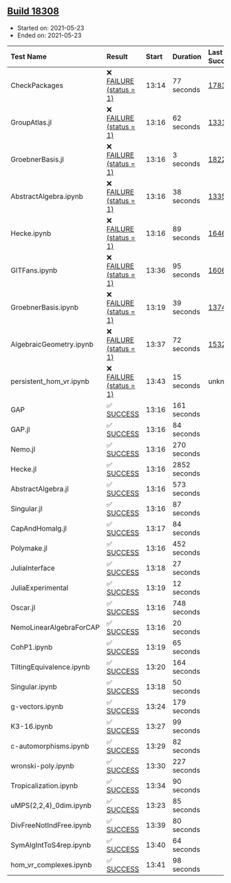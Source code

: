 ## [Build 18308](https://oscarci.mathematik.uni-kl.de/job/oscar/18308/)

* Started on: 2021-05-23
* Ended on: 2021-05-23

| Test Name    | Result | Start | Duration | Last Success | First Failure |
|:-------------|:-------|:------|:---------|:-------------|:--------------|
| CheckPackages | ❌ [FAILURE (status = 1)](https://oscarci.mathematik.uni-kl.de/job/oscar/18308/artifact/logs/build-18308/CheckPackages.log) | 13:14 | 77 seconds | [17832](https://oscarci.mathematik.uni-kl.de/job/oscar/17832/) | [17833](https://oscarci.mathematik.uni-kl.de/job/oscar/17833/) |
| GroupAtlas.jl | ❌ [FAILURE (status = 1)](https://oscarci.mathematik.uni-kl.de/job/oscar/18308/artifact/logs/build-18308/GroupAtlas.jl.log) | 13:16 | 62 seconds | [13311](https://oscarci.mathematik.uni-kl.de/job/oscar/13311/) | [13312](https://oscarci.mathematik.uni-kl.de/job/oscar/13312/) |
| GroebnerBasis.jl | ❌ [FAILURE (status = 1)](https://oscarci.mathematik.uni-kl.de/job/oscar/18308/artifact/logs/build-18308/GroebnerBasis.jl.log) | 13:16 | 3 seconds | [18228](https://oscarci.mathematik.uni-kl.de/job/oscar/18228/) | [18229](https://oscarci.mathematik.uni-kl.de/job/oscar/18229/) |
| AbstractAlgebra.ipynb | ❌ [FAILURE (status = 1)](https://oscarci.mathematik.uni-kl.de/job/oscar/18308/artifact/logs/build-18308/AbstractAlgebra.ipynb.log) | 13:16 | 38 seconds | [13355](https://oscarci.mathematik.uni-kl.de/job/oscar/13355/) | [13356](https://oscarci.mathematik.uni-kl.de/job/oscar/13356/) |
| Hecke.ipynb | ❌ [FAILURE (status = 1)](https://oscarci.mathematik.uni-kl.de/job/oscar/18308/artifact/logs/build-18308/Hecke.ipynb.log) | 13:16 | 89 seconds | [16463](https://oscarci.mathematik.uni-kl.de/job/oscar/16463/) | [16464](https://oscarci.mathematik.uni-kl.de/job/oscar/16464/) |
| GITFans.ipynb | ❌ [FAILURE (status = 1)](https://oscarci.mathematik.uni-kl.de/job/oscar/18308/artifact/logs/build-18308/GITFans.ipynb.log) | 13:36 | 95 seconds | [16068](https://oscarci.mathematik.uni-kl.de/job/oscar/16068/) | [16069](https://oscarci.mathematik.uni-kl.de/job/oscar/16069/) |
| GroebnerBasis.ipynb | ❌ [FAILURE (status = 1)](https://oscarci.mathematik.uni-kl.de/job/oscar/18308/artifact/logs/build-18308/GroebnerBasis.ipynb.log) | 13:19 | 39 seconds | [13748](https://oscarci.mathematik.uni-kl.de/job/oscar/13748/) | [13749](https://oscarci.mathematik.uni-kl.de/job/oscar/13749/) |
| AlgebraicGeometry.ipynb | ❌ [FAILURE (status = 1)](https://oscarci.mathematik.uni-kl.de/job/oscar/18308/artifact/logs/build-18308/AlgebraicGeometry.ipynb.log) | 13:37 | 72 seconds | [15322](https://oscarci.mathematik.uni-kl.de/job/oscar/15322/) | [15323](https://oscarci.mathematik.uni-kl.de/job/oscar/15323/) |
| persistent_hom_vr.ipynb | ❌ [FAILURE (status = 1)](https://oscarci.mathematik.uni-kl.de/job/oscar/18308/artifact/logs/build-18308/persistent_hom_vr.ipynb.log) | 13:43 | 15 seconds | unknown | unknown |
| GAP | ✅ [SUCCESS](https://oscarci.mathematik.uni-kl.de/job/oscar/18308/artifact/logs/build-18308/GAP.log) | 13:16 | 161 seconds |  |  |
| GAP.jl | ✅ [SUCCESS](https://oscarci.mathematik.uni-kl.de/job/oscar/18308/artifact/logs/build-18308/GAP.jl.log) | 13:16 | 84 seconds |  |  |
| Nemo.jl | ✅ [SUCCESS](https://oscarci.mathematik.uni-kl.de/job/oscar/18308/artifact/logs/build-18308/Nemo.jl.log) | 13:16 | 270 seconds |  |  |
| Hecke.jl | ✅ [SUCCESS](https://oscarci.mathematik.uni-kl.de/job/oscar/18308/artifact/logs/build-18308/Hecke.jl.log) | 13:16 | 2852 seconds |  |  |
| AbstractAlgebra.jl | ✅ [SUCCESS](https://oscarci.mathematik.uni-kl.de/job/oscar/18308/artifact/logs/build-18308/AbstractAlgebra.jl.log) | 13:16 | 573 seconds |  |  |
| Singular.jl | ✅ [SUCCESS](https://oscarci.mathematik.uni-kl.de/job/oscar/18308/artifact/logs/build-18308/Singular.jl.log) | 13:16 | 87 seconds |  |  |
| CapAndHomalg.jl | ✅ [SUCCESS](https://oscarci.mathematik.uni-kl.de/job/oscar/18308/artifact/logs/build-18308/CapAndHomalg.jl.log) | 13:17 | 84 seconds |  |  |
| Polymake.jl | ✅ [SUCCESS](https://oscarci.mathematik.uni-kl.de/job/oscar/18308/artifact/logs/build-18308/Polymake.jl.log) | 13:16 | 452 seconds |  |  |
| JuliaInterface | ✅ [SUCCESS](https://oscarci.mathematik.uni-kl.de/job/oscar/18308/artifact/logs/build-18308/JuliaInterface.log) | 13:18 | 27 seconds |  |  |
| JuliaExperimental | ✅ [SUCCESS](https://oscarci.mathematik.uni-kl.de/job/oscar/18308/artifact/logs/build-18308/JuliaExperimental.log) | 13:19 | 12 seconds |  |  |
| Oscar.jl | ✅ [SUCCESS](https://oscarci.mathematik.uni-kl.de/job/oscar/18308/artifact/logs/build-18308/Oscar.jl.log) | 13:16 | 748 seconds |  |  |
| NemoLinearAlgebraForCAP | ✅ [SUCCESS](https://oscarci.mathematik.uni-kl.de/job/oscar/18308/artifact/logs/build-18308/NemoLinearAlgebraForCAP.log) | 13:16 | 20 seconds |  |  |
| CohP1.ipynb | ✅ [SUCCESS](https://oscarci.mathematik.uni-kl.de/job/oscar/18308/artifact/logs/build-18308/CohP1.ipynb.log) | 13:19 | 65 seconds |  |  |
| TiltingEquivalence.ipynb | ✅ [SUCCESS](https://oscarci.mathematik.uni-kl.de/job/oscar/18308/artifact/logs/build-18308/TiltingEquivalence.ipynb.log) | 13:20 | 164 seconds |  |  |
| Singular.ipynb | ✅ [SUCCESS](https://oscarci.mathematik.uni-kl.de/job/oscar/18308/artifact/logs/build-18308/Singular.ipynb.log) | 13:18 | 50 seconds |  |  |
| g-vectors.ipynb | ✅ [SUCCESS](https://oscarci.mathematik.uni-kl.de/job/oscar/18308/artifact/logs/build-18308/g-vectors.ipynb.log) | 13:24 | 179 seconds |  |  |
| K3-16.ipynb | ✅ [SUCCESS](https://oscarci.mathematik.uni-kl.de/job/oscar/18308/artifact/logs/build-18308/K3-16.ipynb.log) | 13:27 | 99 seconds |  |  |
| c-automorphisms.ipynb | ✅ [SUCCESS](https://oscarci.mathematik.uni-kl.de/job/oscar/18308/artifact/logs/build-18308/c-automorphisms.ipynb.log) | 13:29 | 82 seconds |  |  |
| wronski-poly.ipynb | ✅ [SUCCESS](https://oscarci.mathematik.uni-kl.de/job/oscar/18308/artifact/logs/build-18308/wronski-poly.ipynb.log) | 13:30 | 227 seconds |  |  |
| Tropicalization.ipynb | ✅ [SUCCESS](https://oscarci.mathematik.uni-kl.de/job/oscar/18308/artifact/logs/build-18308/Tropicalization.ipynb.log) | 13:34 | 90 seconds |  |  |
| uMPS(2,2,4)_0dim.ipynb | ✅ [SUCCESS](https://oscarci.mathematik.uni-kl.de/job/oscar/18308/artifact/logs/build-18308/uMPS-2-2-4-_0dim.ipynb.log) | 13:23 | 85 seconds |  |  |
| DivFreeNotIndFree.ipynb | ✅ [SUCCESS](https://oscarci.mathematik.uni-kl.de/job/oscar/18308/artifact/logs/build-18308/DivFreeNotIndFree.ipynb.log) | 13:39 | 80 seconds |  |  |
| SymAlgIntToS4rep.ipynb | ✅ [SUCCESS](https://oscarci.mathematik.uni-kl.de/job/oscar/18308/artifact/logs/build-18308/SymAlgIntToS4rep.ipynb.log) | 13:40 | 64 seconds |  |  |
| hom_vr_complexes.ipynb | ✅ [SUCCESS](https://oscarci.mathematik.uni-kl.de/job/oscar/18308/artifact/logs/build-18308/hom_vr_complexes.ipynb.log) | 13:41 | 98 seconds |  |  |
